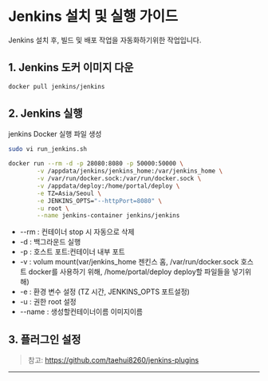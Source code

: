 
# Jenkins 설치 및 실행 가이드

Jenkins 설치 후, 빌드 및 배포 작업을 자동화하기위한 작업입니다.

## 1. Jenkins 도커 이미지 다운

```sh
docker pull jenkins/jenkins
```

## 2. Jenkins 실행

jenkins Docker 실행 파일 생성

```sh
sudo vi run_jenkins.sh
```

```sh
docker run --rm -d -p 28080:8080 -p 50000:50000 \
        -v /appdata/jenkins/jenkins_home:/var/jenkins_home \
        -v /var/run/docker.sock:/var/run/docker.sock \
        -v /appdata/deploy:/home/portal/deploy \
        -e TZ=Asia/Seoul \
        -e JENKINS_OPTS="--httpPort=8080" \
        -u root \
        --name jenkins-container jenkins/jenkins
```
- --rm : 컨테이너 stop 시 자동으로 삭제
- -d : 백그라운드 실행
- -p : 호스트 포트:컨테이너 내부 포트
- -v : volum mount(var/jenkins_home 젠킨스 홈, /var/run/docker.sock 호스트 docker를 사용하기 위해, /home/portal/deploy deploy할 파일들을 넣기위해)
- -e : 환경 변수 설정 (TZ 시간, JENKINS_OPTS 포트설정)
- -u : 권한 root 설정
- --name : 생성할컨테이너이름 이미지이름
## 3. 플러그인 설정

> 참고: https://github.com/taehui8260/jenkins-plugins

---
